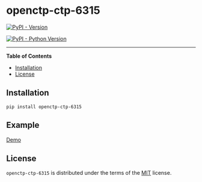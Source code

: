 # openctp-ctp-6315

[![PyPI - Version](https://img.shields.io/pypi/v/oepnctp-ctp-6315.svg)](https://pypi.org/project/openctp-ctp-6315)

[![PyPI - Python Version](https://img.shields.io/pypi/pyversions/openctp-ctp-6315.svg)](https://pypi.org/project/openctp-ctp-6315)

-----

**Table of Contents**

- [Installation](#installation)
- [License](#license)

## Installation

```console
pip install openctp-ctp-6315
```

## Example

[Demo](https://github.com/Jedore/openctp-ctp-python/tree/main/demo)

## License

`openctp-ctp-6315` is distributed under the terms of the [MIT](https://spdx.org/licenses/MIT.html) license.
